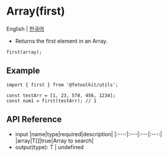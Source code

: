 # Array(first)

English | [한국어](../ko/array_first.md)

- Returns the first element in an Array.

```tsx
first(array);
```

## Example

```tsx
import { first } from '@fetoolkit/utils';

const testArr = [1, 23, 578, 456, 1234];
const num1 = first(testArr); // 1
```

## API Reference

- input
  |name|type|required|description|
  |:---:|:---|:---|:---:|
  |array|T[]|true|Array to search|
- output(type): T | undefined
